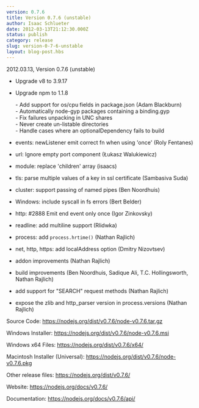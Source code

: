 ```yaml
---
version: 0.7.6
title: Version 0.7.6 (unstable)
author: Isaac Schlueter
date: 2012-03-13T21:12:30.000Z
status: publish
category: release
slug: version-0-7-6-unstable
layout: blog-post.hbs
---
```


<p>2012.03.13, Version 0.7.6 (unstable)

</p>
<ul>
<li><p>Upgrade v8 to 3.9.17</p>
</li>
<li><p>Upgrade npm to 1.1.8</p>
<p>
- Add support for os/cpu fields in package.json (Adam Blackburn)<br>
- Automatically node-gyp packages containing a binding.gyp<br>
- Fix failures unpacking in UNC shares<br>
- Never create un-listable directories<br>
- Handle cases where an optionalDependency fails to build<br>
</p>
</li>
<li><p>events: newListener emit correct fn when using &#39;once&#39; (Roly Fentanes)</p>
</li>
<li><p>url: Ignore empty port component (Łukasz Walukiewicz)</p>
</li>
<li><p>module: replace &#39;children&#39; array (isaacs)</p>
</li>
<li><p>tls: parse multiple values of a key in ssl certificate (Sambasiva Suda)</p>
</li>
<li><p>cluster: support passing of named pipes (Ben Noordhuis)</p>
</li>
<li><p>Windows: include syscall in fs errors (Bert Belder)</p>
</li>
<li><p>http: #2888 Emit end event only once (Igor Zinkovsky)</p>
</li>
<li><p>readline: add multiline support (Rlidwka)</p>
</li>
<li><p>process: add <code>process.hrtime()</code> (Nathan Rajlich)</p>
</li>
<li><p>net, http, https: add localAddress option (Dmitry Nizovtsev)</p>
</li>
<li><p>addon improvements (Nathan Rajlich)</p>
</li>
<li><p>build improvements (Ben Noordhuis, Sadique Ali, T.C. Hollingsworth, Nathan Rajlich)</p>
</li>
<li><p>add support for &quot;SEARCH&quot; request methods (Nathan Rajlich)</p>
</li>
<li><p>expose the zlib and http_parser version in process.versions (Nathan Rajlich)</p>
</li>
</ul>
<p>Source Code: <a href="https://nodejs.org/dist/v0.7.6/node-v0.7.6.tar.gz">https://nodejs.org/dist/v0.7.6/node-v0.7.6.tar.gz</a>

</p>
<p>Windows Installer: <a href="https://nodejs.org/dist/v0.7.6/node-v0.7.6.msi">https://nodejs.org/dist/v0.7.6/node-v0.7.6.msi</a>

</p>
<p>Windows x64 Files: <a href="https://nodejs.org/dist/v0.7.6/x64/">https://nodejs.org/dist/v0.7.6/x64/</a>

</p>
<p>Macintosh Installer (Universal): <a href="https://nodejs.org/dist/v0.7.6/node-v0.7.6.pkg">https://nodejs.org/dist/v0.7.6/node-v0.7.6.pkg</a>

</p>
<p>Other release files: <a href="https://nodejs.org/dist/v0.7.6/">https://nodejs.org/dist/v0.7.6/</a>

</p>
<p>Website: <a href="https://nodejs.org/docs/v0.7.6/">https://nodejs.org/docs/v0.7.6/</a>

</p>
<p>Documentation: <a href="https://nodejs.org/docs/v0.7.6/api/">https://nodejs.org/docs/v0.7.6/api/</a>
</p>
